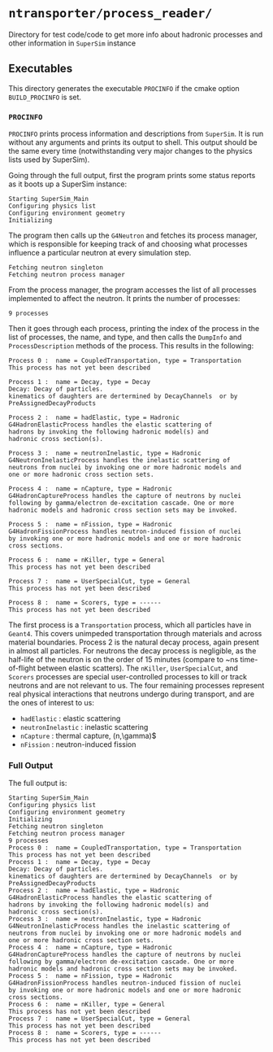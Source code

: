 # `ntransporter/process_reader/`

Directory for test code/code to get more info about hadronic processes and other information in `SuperSim` instance


## Executables

This directory generates the executable `PROCINFO` if the cmake option `BUILD_PROCINFO` is set.

### `PROCINFO`

`PROCINFO` prints process information and descriptions from `SuperSim`. It is run without any arguments and prints its output to shell. This output should be the same every time (notwithstanding very major changes to the physics lists used by SuperSim). 


Going through the full output, first the program prints some status reports as it boots up a SuperSim instance: 

```
Starting SuperSim_Main
Configuring physics list
Configuring environment geometry
Initializing
```

The program then calls up the `G4Neutron` and fetches its process manager, which is responsible for keeping track of and choosing what processes influence a particular neutron at every simulation step.

```
Fetching neutron singleton
Fetching neutron process manager
```


From the process manager, the program accesses the list of all processes implemented to affect the neutron. It prints the number of processes:

```
9 processes
```

Then it goes through each process, printing the index of the process in the list of processes, the name, and type, and then calls the `DumpInfo` and `ProcessDescription` methods of the process. This results in the following:

```
Process 0 :  name = CoupledTransportation, type = Transportation
This process has not yet been described
```
```
Process 1 :  name = Decay, type = Decay
Decay: Decay of particles. 
kinematics of daughters are dertermined by DecayChannels  or by PreAssignedDecayProducts
```
```
Process 2 :  name = hadElastic, type = Hadronic
G4HadronElasticProcess handles the elastic scattering of 
hadrons by invoking the following hadronic model(s) and 
hadronic cross section(s).
```
```
Process 3 :  name = neutronInelastic, type = Hadronic
G4NeutronInelasticProcess handles the inelastic scattering of
neutrons from nuclei by invoking one or more hadronic models and
one or more hadronic cross section sets.
```
```
Process 4 :  name = nCapture, type = Hadronic
G4HadronCaptureProcess handles the capture of neutrons by nuclei
following by gamma/electron de-excitation cascade. One or more
hadronic models and hadronic cross section sets may be invoked.
```
```
Process 5 :  name = nFission, type = Hadronic
G4HadronFissionProcess handles neutron-induced fission of nuclei
by invoking one or more hadronic models and one or more hadronic
cross sections.
```
```
Process 6 :  name = nKiller, type = General
This process has not yet been described
```
```
Process 7 :  name = UserSpecialCut, type = General
This process has not yet been described
```
```
Process 8 :  name = Scorers, type = ------
This process has not yet been described
```

The first process is a `Transportation` process, which all particles have in `Geant4`. This covers unimpeded transportation through materials and across material boundaries. Process 2 is the natural decay process, again present in almost all particles. For neutrons the decay process is negligible, as the half-life of the neutron is on the order of 15 minutes (compare to ~ns time-of-flight between elastic scatters). The `nKiller`, `UserSpecialCut`, and `Scorers` processes are special user-controlled processes to kill or track neutrons and are not relevant to us. The four remaining processes represent real physical interactions that neutrons undergo during transport, and are the ones of interest to us:

- `hadElastic` : elastic scattering
- `neutronInelastic` : inelastic scattering
- `nCapture` : thermal capture, (n,\gamma)$
- `nFission` : neutron-induced fission


### Full Output





The full output is:


```
Starting SuperSim_Main
Configuring physics list
Configuring environment geometry
Initializing
Fetching neutron singleton
Fetching neutron process manager
9 processes
Process 0 :  name = CoupledTransportation, type = Transportation
This process has not yet been described
Process 1 :  name = Decay, type = Decay
Decay: Decay of particles. 
kinematics of daughters are dertermined by DecayChannels  or by PreAssignedDecayProducts
Process 2 :  name = hadElastic, type = Hadronic
G4HadronElasticProcess handles the elastic scattering of 
hadrons by invoking the following hadronic model(s) and 
hadronic cross section(s).
Process 3 :  name = neutronInelastic, type = Hadronic
G4NeutronInelasticProcess handles the inelastic scattering of
neutrons from nuclei by invoking one or more hadronic models and
one or more hadronic cross section sets.
Process 4 :  name = nCapture, type = Hadronic
G4HadronCaptureProcess handles the capture of neutrons by nuclei
following by gamma/electron de-excitation cascade. One or more
hadronic models and hadronic cross section sets may be invoked.
Process 5 :  name = nFission, type = Hadronic
G4HadronFissionProcess handles neutron-induced fission of nuclei
by invoking one or more hadronic models and one or more hadronic
cross sections.
Process 6 :  name = nKiller, type = General
This process has not yet been described
Process 7 :  name = UserSpecialCut, type = General
This process has not yet been described
Process 8 :  name = Scorers, type = ------
This process has not yet been described
```